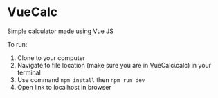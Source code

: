 # VueCalc
Simple calculator made using Vue JS

To run:
1. Clone to your computer
2. Navigate to file location (make sure you are in VueCalc\calc) in your terminal
3. Use command `npm install` then `npm run dev`
4. Open link to localhost in browser
